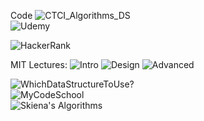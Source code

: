 Code
![CTCI_Algorithms_DS](https://github.com/careercup/CtCI-6th-Edition)<br>
![Udemy](https://www.udemy.com/from-0-to-1-data-structures/learn/v4/content)<br>

![HackerRank](https://www.youtube.com/watch?v=GKgAVjJxh9w&list=PLX6IKgS15Ue02WDPRCmYKuZicQHit9kFt&index=1)

MIT Lectures:
![Intro](https://www.youtube.com/playlist?list=PLUl4u3cNGP61Oq3tWYp6V_F-5jb5L2iHb) 
![Design](https://www.youtube.com/playlist?list=PLUl4u3cNGP6317WaSNfmCvGym2ucw3oGp)
![Advanced](https://www.youtube.com/playlist?list=PL6ogFv-ieghdoGKGg2Bik3Gl1glBTEu8c)

![WhichDataStructureToUse?](http://careerdrill.com/blog/coding-interview/choosing-the-right-data-structure-to-solve-problems/)<br>
![MyCodeSchool](https://www.youtube.com/watch?v=92S4zgXN17o&list=PL2_aWCzGMAwI3W_JlcBbtYTwiQSsOTa6P&index=2)<br>
![Skiena's Algorithms](http://www.algorist.com/)

